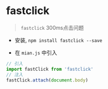 # fastclick

> `fastclick` 300ms点击问题

- 安装, `npm install fastclick --save`

- 在 `mian.js` 中引入

```js
// 引入
import fastClick from 'fastclick'
// 注入
fastClick.attach(document.body)
```